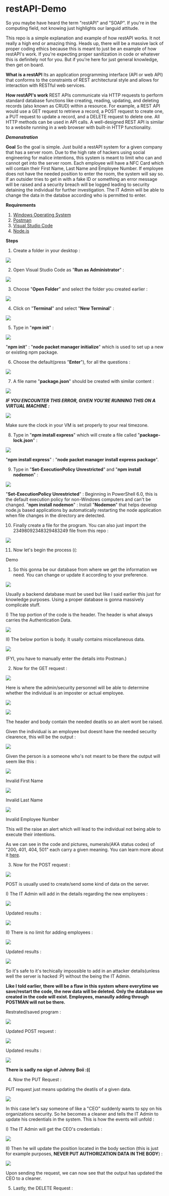 # restAPI-Demo
So you maybe have heard the term "restAPI" and "SOAP". If you're in the computing field, not knowing just highlights our languid attitude. 

This repo is a simple explanation and example of how restAPI works. It not really a high end or amazing thing. Heads up, there will be a massive lack of proper coding ethics because this is meant to just be an example of how restAPI's work. If you're expecting proper sanitization in code or whatever this is definitely not for you. But if you're here for just general knowledge, then get on board.


**What is a restAPI**
Its an application programming interface (API or web API) that conforms to the constraints of REST architectural style and allows for interaction with RESTful web services. 

**How restAPI's work**
REST APIs communicate via HTTP requests to perform standard database functions like creating, reading, updating, and deleting records (also known as CRUD) within a resource. For example, a REST API would use a GET request to retrieve a record, a POST request to create one, a PUT request to update a record, and a DELETE request to delete one. All HTTP methods can be used in API calls. A well-designed REST API is similar to a website running in a web browser with built-in HTTP functionality.

***Demonstration***

**Goal**
So the goal is simple. Just build a restAPI system for a given company that has a server room. Due to the high rate of hackers using social engineering for malice intentions, this system is meant to limit who can and cannot get into the server room. Each employee will have a NFC Card which will contain their First Name, Last Name and Employee Number. If employee does not have the needed position to enter the room, the system will say so. If an outsider tries to get in with a fake ID or something an error message will be raised and a security breach will be logged leading to security detaining the individual for further investigation. The IT Admin will be able to change the data in the databse according who is permitted to enter.

**Requirements**
1) [Windows Operating System](https://www.microsoft.com/software-download/windows11)
2) [Postman](https://www.postman.com/downloads/)
3) [Visual Studio Code](https://visualstudio.microsoft.com/downloads/)
4) [Node.js](https://nodejs.org/en/download/)

**Steps**
1) Create a folder in your desktop : 

![](2.png)

2) Open Visual Studio Code as "**Run as Administrator**" :

![](1.png)


3) Choose "**Open Folder**" and select the folder you created earlier :

![](3.png)


4) Click on "**Terminal**" and select "**New Terminal**" :

![](4.png)

5) Type in "**npm init**" :

![](5.png)

"**npm init**" : "**node packet manager initialize**" which is used to set up a new or existing npm package.

6) Choose the default(press "**Enter**"), for all the questions :

![](6.png)

7) A file name "**package.json**" should be created with similar content :

![](8.png)

***IF YOU ENCOUNTER THIS ERROR, GIVEN YOU'RE RUNNING THIS ON A VIRTUAL MACHINE :***

![](9.png)

Make sure the clock in your VM is set properly to your real timezone.

8) Type in "**npm install express**" which will create a file called "**package-lock.json**" :

![](10.png)

"**npm install express**" : "**node packet manager install express package**".

9) Type in "**Set-ExecutionPolicy Unrestricted**" and "**npm install nodemon**" :

![](11.png)

"**Set-ExecutionPolicy Unrestricted**" : Beginning in PowerShell 6.0, this is the default execution policy for non-Windows computers and can't be changed.
"**npm install nodemon**" : Install "**Nodemon**" that helps develop node.js based applications by automatically restarting the node application when file changes in the directory are detected.

10) Finally create a file for the program. You can also just import the 23498092348329483249 file from this repo :

![](12.png)

11) Now let's begin the process ((:

Demo 

1) So this gonna be our database from where we get the information we need. You can change or update it according to your preference. 

![](db1.png)

Usually a backend database must be used but like I said earlier this just for knowledge purposes. Using a proper database is gonna massively complicate stuff.

I) The top portion of the code is the header. The header is what always carries the Authentication Data.

![](header.png)

II) The below portion is body. It usally contains miscellaneous data.

![](body.png)

(FYI, you have to manually enter the details into Postman.)

2) Now for the GET request : 

![](get.png)

Here is where the admin/security personnel will be able to determine whether the individual is an imposter or actual employee. 

![](header.png)

![](bod.png)

The header and body contain the needed deatils so an alert wont be raised.

Given the individual is an employee but doesnt have the needed security clearence, this will be the output : 

![](invalid.png)

Given the person is a someone who's not meant to be there the output will seem like this :

![](fname.png)

Invalid First Name

![](lname.png)

Invalid Last Name

![](ssngg.png)

Invalid Employee Number

This will the raise an alert which will lead to the individual not being able to execute their intentions. 

As we can see in the code and pictures, numerals(AKA status codes) of "200, 401, 404, 501" each carry a given meaning. You can learn more about it [here](https://en.wikipedia.org/wiki/List_of_HTTP_status_codes).

3) Now for the POST request :

![](post.png)

POST is usually used to create/send some kind of data on the server.

I) The IT Admin will add in the details regarding the new employees :

![](post1.png)

Updated results :

![](post2.png)

II) There is no limit for adding employees :

![](post3.png)

Updated results :

![](post4.png)

So it's safe to it's techically impossible to add in an attacker details(unless well the server is hacked :P) without the being the IT Admin.

**Like I told earlier, there will be a flaw in this system where everytime we save/restart the code, the new data will be deleted. Only the database we created in the code will exist. Employees, manaully adding through POSTMAN will not be there.**

Restrated/saved program :

![](post5.png)

Updated POST request :

![](post6.png)

Updated results :

![](post7.png)

**There is sadly no sign of Johnny Boii :((**

4) Now the PUT Request : 

PUT request just means updating the deatils of a given data.

![](put.png)

In this case let's say someone of like a "CEO" suddenly wants to spy on his organizations security. So he becomes a cleaner and tells the IT Admin to update his credentials in the system. This is how the events will unfold :

I) The IT Admin will get the CEO's credentials :

![](put2.png)

II) Then he will update the position located in the body section (this is just for example purposes, **NEVER PUT AUTHORIZATION DATA IN THE BODY**) :

![](put3.png)

Upon sending the request, we can now see that the output has updated the CEO to a cleaner.

5) Lastly, the DELETE Request :



